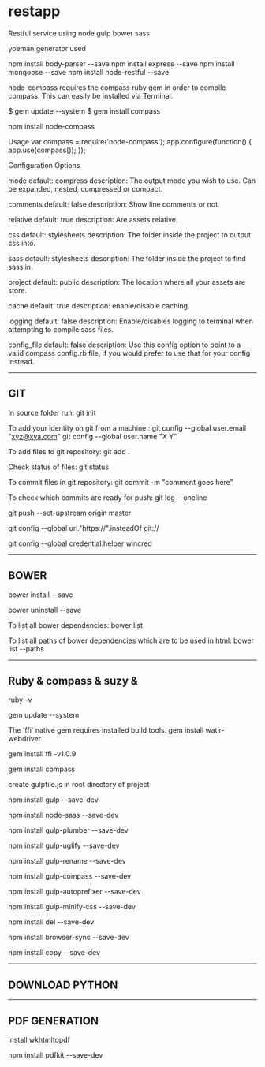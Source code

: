 # restapp
Restful service using node gulp bower sass 

yoeman generator used

npm install body-parser --save
npm install express --save
npm install mongoose --save
npm install node-restful --save

node-compass requires the compass ruby gem in order to compile compass. This can easily be installed via Terminal.

$ gem update --system
$ gem install compass

npm install node-compass


Usage
var compass = require('node-compass');
app.configure(function() {
    app.use(compass());
});

Configuration Options

mode
default: compress
description: The output mode you wish to use. Can be expanded, nested, compressed or compact.

comments
default: false
description: Show line comments or not.

relative
default: true
description: Are assets relative.

css
default: stylesheets
description: The folder inside the project to output css into.

sass
default: stylesheets
description: The folder inside the project to find sass in.

project
default: public
description: The location where all your assets are store.

cache
default: true
description: enable/disable caching.

logging
default: false
description: Enable/disables logging to terminal when attempting to compile sass files.

config_file
default: false
description: Use this config option to point to a valid compass config.rb file, if you would prefer to use that for your config instead.

-------------------------------------------
GIT
-------------------------------------------
In source folder run:
git init

To add your identity on git from a machine : 
git config --global user.email "xyz@xya.com"
git config --global user.name "X Y"

To add files to git repository:
git add .

Check status of files:
git status

To commit files in git repository:
git commit -m "comment goes here"

To check which commits are ready for push:
git log --oneline

git push --set-upstream origin master

git config --global url."https://".insteadOf git://

git config --global credential.helper wincred

----------------------------
BOWER 
-------------------------------

bower install <packagename> --save

bower uninstall <packagename> --save

To list all bower dependencies:
bower list

To list all paths of bower dependencies which are to be used in html:
bower list --paths

--------------------------------------------
Ruby & compass & suzy & 
--------------------------------------------

ruby -v

gem update --system

The 'ffi' native gem requires installed build tools.
gem install watir-webdriver

gem install ffi -v1.0.9

gem install compass

create gulpfile.js in root directory of project

npm install gulp --save-dev

npm install node-sass --save-dev

npm install gulp-plumber --save-dev

npm install gulp-uglify --save-dev

npm install gulp-rename --save-dev

npm install gulp-compass --save-dev

npm install gulp-autoprefixer --save-dev

npm install gulp-minify-css --save-dev

npm install del --save-dev

npm install browser-sync --save-dev

npm install copy --save-dev

---------------------
DOWNLOAD PYTHON
---------------------

-------------------------
PDF GENERATION 
-------------------------

install wkhtmltopdf

npm install pdfkit --save-dev